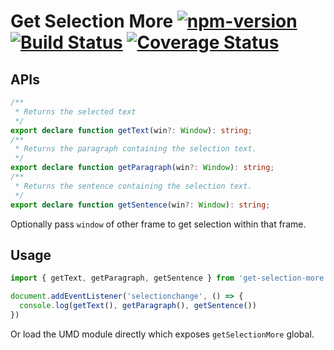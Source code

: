 # Get Selection More [![npm-version](https://img.shields.io/npm/v/get-selection-more.svg)](https://www.npmjs.com/package/get-selection-more) [![Build Status](https://travis-ci.org/crimx/get-selection-more.svg?branch=master)](https://travis-ci.org/crimx/get-selection-more) [![Coverage Status](https://coveralls.io/repos/github/crimx/get-selection-more/badge.svg?branch=master)](https://coveralls.io/github/crimx/get-selection-more?branch=master)

## APIs

```typescript
/**
 * Returns the selected text
 */
export declare function getText(win?: Window): string;
/**
 * Returns the paragraph containing the selection text.
 */
export declare function getParagraph(win?: Window): string;
/**
 * Returns the sentence containing the selection text.
 */
export declare function getSentence(win?: Window): string;
```

Optionally pass `window` of other frame to get selection within that frame.

## Usage

```javascript
import { getText, getParagraph, getSentence } from 'get-selection-more'

document.addEventListener('selectionchange', () => {
  console.log(getText(), getParagraph(), getSentence())
})
```

Or load the UMD module directly which exposes `getSelectionMore` global.
